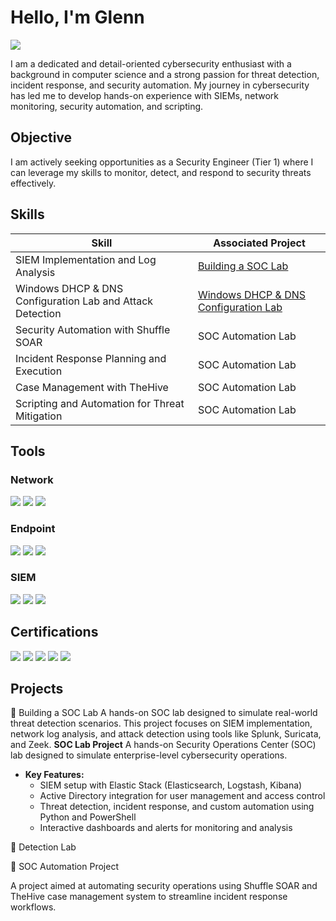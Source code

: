 # Hello, I'm Glenn
<a href="https://www.linkedin.com/in/glenn-mills-876624218/"><img src="https://img.shields.io/badge/-LinkedIn-0072b1?&style=for-the-badge&logo=linkedin&logoColor=white" /></a>

I am a dedicated and detail-oriented cybersecurity enthusiast with a background in computer science and a strong passion for threat detection, incident response, and security automation. My journey in cybersecurity has led me to develop hands-on experience with SIEMs, network monitoring, security automation, and scripting.

## Objective

I am actively seeking opportunities as a Security Engineer (Tier 1) where I can leverage my skills to monitor, detect, and respond to security threats effectively.

## Skills

| Skill                                         | Associated Project         |
|-----------------------------------------------|----------------------------|
| SIEM Implementation and Log Analysis          | <a href="https://www.youtube.com/watch?v=Xqd0jA1q81U">Building a SOC Lab</a>|
| Windows DHCP & DNS Configuration Lab and Attack Detection | <a href="https://youtu.be/86oCfMSjsX4">Windows DHCP & DNS Configuration Lab</a>|
| Security Automation with Shuffle SOAR         | SOC Automation Lab|
| Incident Response Planning and Execution      | SOC Automation Lab|
| Case Management with TheHive                  | SOC Automation Lab|
| Scripting and Automation for Threat Mitigation | SOC Automation Lab|

## Tools


### Network
<div>
    <img src="https://img.shields.io/badge/-Wireshark-1679A7?&style=for-the-badge&logo=Wireshark&logoColor=white" />
    <img src="https://img.shields.io/badge/-Suricata-EF3B2D?&style=for-the-badge&logo=Suricata&logoColor=white" />
    <img src="https://img.shields.io/badge/-Zeek-777BB4?&style=for-the-badge&logo=Zeek&logoColor=white" />
</div>

### Endpoint
<div>
    <img src="https://img.shields.io/badge/-Microsoft_Defender_for_Endpoint-00A4EF?&style=for-the-badge&logo=Microsoft&logoColor=white" />
    <img src="https://img.shields.io/badge/-Velociraptor-4B275F?&style=for-the-badge&logo=Velociraptor&logoColor=white" />
    <img src="https://img.shields.io/badge/-Elastic-005571?&style=for-the-badge&logo=Elastic&logoColor=white" />
</div>

### SIEM
<div>
    <img src="https://img.shields.io/badge/-Microsoft_Sentinel-0078D4?&style=for-the-badge&logo=Microsoft&logoColor=white" />
    <img src="https://img.shields.io/badge/-Elastic-005571?&style=for-the-badge&logo=Elastic&logoColor=white" />
    <img src="https://img.shields.io/badge/-Splunk-000000?&style=for-the-badge&logo=Splunk&logoColor=white" />
</div>

## Certifications

<div>
<img src="https://img.shields.io/badge/-Security%2B-FF0000?&style=for-the-badge&logo=CompTIA&logoColor=white" />
<img src="https://img.shields.io/badge/-Network%2B-007ACC?&style=for-the-badge&logo=CompTIA&logoColor=white" />
<img src="https://img.shields.io/badge/-A%2B-4D4D4D?&style=for-the-badge&logo=CompTIA&logoColor=white" />
<img src="https://img.shields.io/badge/-CDSA-006400?&style=for-the-badge&logoColor=white" />
<img src="https://img.shields.io/badge/-CCD-000080?&style=for-the-badge&logoColor=white" />
</div>

## Projects
🔹 Building a SOC Lab
A hands-on SOC lab designed to simulate real-world threat detection scenarios. This project focuses on SIEM implementation, network log analysis, and attack detection using tools like Splunk, Suricata, and Zeek.
**SOC Lab Project**
A hands-on Security Operations Center (SOC) lab designed to simulate enterprise-level cybersecurity operations.
- **Key Features:**
  - SIEM setup with Elastic Stack (Elasticsearch, Logstash, Kibana)
  - Active Directory integration for user management and access control
  - Threat detection, incident response, and custom automation using Python and PowerShell
  - Interactive dashboards and alerts for monitoring and analysis

🔹 Detection Lab

🔹 SOC Automation Project

A project aimed at automating security operations using Shuffle SOAR and TheHive case management system to streamline incident response workflows.
